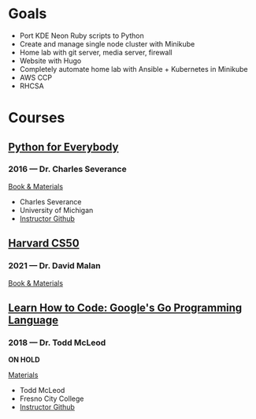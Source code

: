 # Goals

 * Port KDE Neon Ruby scripts to Python
 * Create and manage single node cluster with Minikube
 * Home lab with git server, media server, firewall
 * Website with Hugo
 * Completely automate home lab with Ansible + Kubernetes in Minikube
 * AWS CCP
 * RHCSA

# Courses

## [Python for Everybody](pyfe/) 
### 2016 — Dr. Charles Severance

[Book & Materials](https://www.py4e.com/)

 * Charles Severance  
 * University of Michigan  
 * [Instructor Github](https://github.com/csev)

## [Harvard CS50](cs50x/) 
### 2021 — Dr. David Malan

[Book & Materials](https://learning.edx.org/course/course-v1:HarvardX+CS50+X/home)

## [Learn How to Code: Google's Go Programming Language](lhtcgg/)
### 2018 — Dr. Todd McLeod

**ON HOLD**
  
[Materials](https://www.udemy.com/course/learn-how-to-code/)  

 * Todd McLeod  
 * Fresno City College  
 * [Instructor Github](https://github.com/GoesToEleven/)
